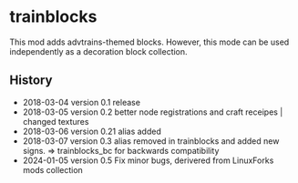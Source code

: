 # trainblocks

This mod adds advtrains-themed blocks. However, this mode can be used independently as a decoration block collection.

## History

* 2018-03-04 version 0.1 release 
* 2018-03-05 version 0.2 better node registrations and craft receipes | changed textures 
* 2018-03-06 version 0.21 alias added 
* 2018-03-07 version 0.3 alias removed in trainblocks and added new signs. => trainblocks_bc for backwards compatibility
* 2024-01-05 version 0.5 Fix minor bugs, derivered from LinuxForks mods collection
